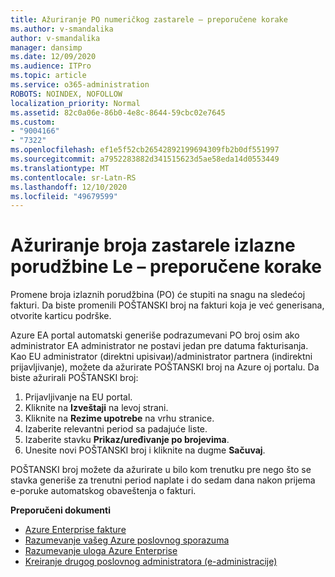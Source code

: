 ```yaml
---
title: Ažuriranje PO numeričkog zastarele – preporučene korake
ms.author: v-smandalika
author: v-smandalika
manager: dansimp
ms.date: 12/09/2020
ms.audience: ITPro
ms.topic: article
ms.service: o365-administration
ROBOTS: NOINDEX, NOFOLLOW
localization_priority: Normal
ms.assetid: 82c0a06e-86b0-4e8c-8644-59cbc02e7645
ms.custom:
- "9004166"
- "7322"
ms.openlocfilehash: ef1e5f52cb26542892199694309fb2b0df551997
ms.sourcegitcommit: a7952283882d341515623d5ae58eda14d0553449
ms.translationtype: MT
ms.contentlocale: sr-Latn-RS
ms.lasthandoff: 12/10/2020
ms.locfileid: "49679599"
---
```

# <a name="update-purchase-order-number---legacy-ea---recommended-steps"></a>Ažuriranje broja zastarele izlazne porudžbine Le – preporučene korake

Promene broja izlaznih porudžbina (PO) će stupiti na snagu na sledećoj fakturi. Da biste promenili POŠTANSKI broj na fakturi koja je već generisana, otvorite karticu podrške. 

Azure EA portal automatski generiše podrazumevani PO broj osim ako administrator EA administrator ne postavi jedan pre datuma fakturisanja. Kao EU administrator (direktni upisivaи)/administrator partnera (indirektni prijavljivanje), možete da ažurirate POŠTANSKI broj na Azure oj portalu. Da biste ažurirali POŠTANSKI broj:

1. Prijavljivanje na EU portal.
2. Kliknite na **Izveštaji** na levoj strani.
3. Kliknite na **Rezime upotrebe** na vrhu stranice.
4. Izaberite relevantni period sa padajuće liste.
5. Izaberite stavku **Prikaz/uređivanje po brojevima**.
6. Unesite novi POŠTANSKI broj i kliknite na dugme **Sačuvaj**.

POŠTANSKI broj možete da ažurirate u bilo kom trenutku pre nego što se stavka generiše za trenutni period naplate i do sedam dana nakon prijema e-poruke automatskog obaveštenja o fakturi. 

**Preporučeni dokumenti**

- [Azure Enterprise fakture](https://docs.microsoft.com/azure/cost-management-billing/manage/ea-portal-enrollment-invoices) 
- [Razumevanje vašeg Azure poslovnog sporazuma](https://docs.microsoft.com/azure/cost-management-billing/understand/review-enterprise-agreement-bill)  
- [Razumevanje uloga Azure Enterprise](https://docs.microsoft.com/azure/cost-management-billing/manage/understand-ea-roles#add-a-new-enterprise-administrator) 
- [Kreiranje drugog poslovnog administratora (e-administracije)](https://docs.microsoft.com/azure/cost-management-billing/manage/ea-portal-administration#create-another-enterprise-administrator)
